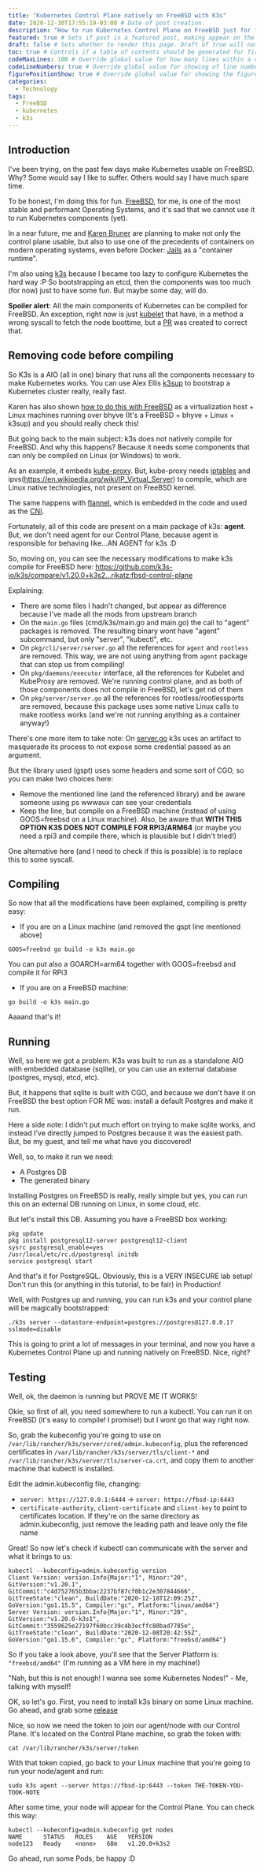 ```yaml
---
title: "Kubernetes Control Plane natively on FreeBSD with K3s" 
date: 2020-12-30T17:55:19-03:00 # Date of post creation.
description: "How to run Kubernetes Control Plane on FreeBSD just for fun (or for pain!)" 
featured: true # Sets if post is a featured post, making appear on the home page side bar.
draft: false # Sets whether to render this page. Draft of true will not be rendered.
toc: true # Controls if a table of contents should be generated for first-level links automatically.
codeMaxLines: 100 # Override global value for how many lines within a code block before auto-collapsing.
codeLineNumbers: true # Override global value for showing of line numbers within code block.
figurePositionShow: true # Override global value for showing the figure label.
categories:
  - Technology
tags:
  - FreeBSD
  - kubernetes
  - k3s
---
```


## Introduction

I've been trying, on the past few days make Kubernetes usable on FreeBSD. Why? Some would say I like to suffer. Others would say I have much spare time.

To be honest, I'm doing this for fun. [FreeBSD](https://www.freebsd.org), for me, is one of the most stable and performant Operating Systems, and it's sad that we cannot
use it to run Kubernetes components (yet).

In a near future, me and [Karen Bruner](https://twitter.com/fuzzykb) are planning to make not only the control plane usable, but also to use one of the precedents of containers on
modern operating systems, even before Docker: [Jails](https://www.freebsd.org/doc/handbook/jails.html) as a "container runtime".

I'm also using [k3s](https://k3s.io/) because I became too lazy to configure Kubernetes the hard way :P So bootstrapping an etcd, then the components was too much (for now) 
just to have some fun. But maybe some day, will do.

**Spoiler alert**: All the main components of Kubernetes can be compiled for FreeBSD. An exception, right now is just [kubelet](https://kubernetes.io/docs/reference/command-line-tools-reference/kubelet/)
that have, in a method a wrong syscall to fetch the node boottime, but a [PR](https://github.com/kubernetes/kubernetes/pull/97270) was created to correct that.

## Removing code before compiling

So K3s is a AIO (all in one) binary that runs all the components necessary to make Kubernetes works. You can use Alex Ellis [k3sup](https://github.com/alexellis/k3sup)
to bootstrap a Kubernetes cluster really, really fast.

Karen has also shown [how to do this with FreeBSD](https://productionwithscissors.run/2020/12/26/adventures-in-freebernetes-tutorial-build-your-own-bare-vm-k3s-cluster/) as a virtualization host + Linux machines running over bhyve (It's a FreeBSD + bhyve + Linux + k3sup) and you should really check this!

But going back to the main subject: k3s does not natively compile for FreeBSD. And why this happens? Because it needs some components that can only be compiled on Linux (or Windows) to work.

As an example, it embeds [kube-proxy](https://kubernetes.io/docs/reference/command-line-tools-reference/kube-proxy/). But, kube-proxy needs [iptables](https://en.wikipedia.org/wiki/Iptabl) and ipvs(https://en.wikipedia.org/wiki/IP_Virtual_Server) to compile, which are Linux native technologies, not present on FreeBSD kernel.

The same happens with [flannel](https://github.com/coreos/flannel), which is embedded in the code and used as the [CNI](https://github.com/containernetworking/cni).

Fortunately, all of this code are present on a main package of k3s: **agent**. But, we don't need agent for our Control Plane, because agent is responsible for behaving like...AN AGENT for k3s :D

So, moving on, you can see the necessary modifications to make k3s compile for FreeBSD here: https://github.com/k3s-io/k3s/compare/v1.20.0+k3s2...rikatz:fbsd-control-plane

Explaining:

* There are some files I hadn't changed, but appear as difference because I've made all the mods from upstream branch
* On the `main.go` files (cmd/k3s/main.go and main.go) the call to "agent" packages is removed. The resulting binary wont have "agent" subcommand, but only "server", "kubectl", etc.
* On `pkg/cli/server/server.go` all the references for `agent` and `rootless` are removed. This way, we are not using anything from `agent` package that can stop us from compiling!
* On `pkg/daemons/executor` interface, all the references for Kubelet and KubeProxy are removed. We're running control plane, and as both of those components does not compile in FreeBSD, let's get rid of them
* On `pkg/server/server.go` all the references for rootless/rootlessports are removed, because this package uses some native Linux calls to make rootless works (and we're not running anything as a container anyway!)

There's one more item to take note: On [server.go](https://github.com/rikatz/k3s/blob/fbsd-control-plane/pkg/cli/server/server.go#L47) k3s uses an artifact to masquerade its process to not expose some credential passed as an argument.

But the library used (gspt) uses some headers and some sort of CGO, so you can make two choices here:

* Remove the mentioned line (and the referenced library) and be aware someone using ps wwwaux can see your credentials
* Keep the line, but compile on a FreeBSD machine (instead of using GOOS=freebsd on a Linux machine). Also, be aware that **WITH THIS OPTION K3S DOES NOT COMPILE FOR RPI3/ARM64** (or maybe you need a rpi3 and compile there, which is plausible but I didn't tried!)

One alternative here (and I need to check if this is possible) is to replace this to some syscall.

## Compiling
So now that all the modifications have been explained, compiling is pretty easy:

* If you are on a Linux machine (and removed the gspt line mentioned above)
```
GOOS=freebsd go build -o k3s main.go
```

You can put also a GOARCH=arm64 together with GOOS=freebsd and compile it for RPi3

* If you are on a FreeBSD machine:
```
go build -o k3s main.go
```

Aaaand that's it!

## Running
Well, so here we got a problem. K3s was built to run as a standalone AIO with embedded database (sqlite), or you can use an external database (postgres, mysql, etcd, etc).

But, it happens that sqlite is built with CGO, and because we don't have it on FreeBSD the best option FOR ME was: install a default Postgres and make it run.

Here a side note: I didn't put much effort on trying to make sqlite works, and instead I've directly jumped to Postgres because it was the easiest path. But, be my guest, and tell me what have you discovered!

Well, so, to make it run we need:
* A Postgres DB
* The generated binary

Installing Postgres on FreeBSD is really, really simple but yes, you can run this on an external DB running on Linux, in some cloud, etc.

But let's install this DB. Assuming you have a FreeBSD box working:

```
pkg update
pkg install postgresql12-server postgresql12-client 
sysrc postgresql_enable=yes
/usr/local/etc/rc.d/postgresql initdb
service postgresql start
```

And that's it for PostgreSQL. Obviously, this is a VERY INSECURE lab setup! Don't run this (or anything in this tutorial, to be fair) in Production!

Well, with Postgres up and running, you can run k3s and your control plane will be magically bootstrapped:

```
./k3s server --datastore-endpoint=postgres://postgres@127.0.0.1?sslmode=disable
```

This is going to print a lot of messages in your terminal, and now you have a Kubernetes Control Plane up and running natively on FreeBSD. Nice, right?

## Testing
Well, ok, the daemon is running but PROVE ME IT WORKS!

Okie, so first of all, you need somewhere to run a kubectl. You can run it on FreeBSD (it's easy to compile! I promise!) but I wont go that way right now.

So, grab the kubeconfig you're going to use on `/var/lib/rancher/k3s/server/cred/admin.kubeconfig`, plus the referenced certificates in `/var/lib/rancher/k3s/server/tls/client-*` and `/var/lib/rancher/k3s/server/tls/server-ca.crt`, and copy them to another machine that kubectl is installed.

Edit the admin.kubeconfig file, changing:
* `server: https://127.0.0.1:6444` -> `server: https://fbsd-ip:6443`
* `certificate-authority`, `client-certificate` and `client-key` to point to certificates location. If they're on the same directory as admin.kubeconfig, just remove the leading path and leave only the file name

Great! So now let's check if kubectl can communicate with the server and what it brings to us:

```
kubectl --kubeconfig=admin.kubeconfig version
Client Version: version.Info{Major:"1", Minor:"20", GitVersion:"v1.20.1", GitCommit:"c4d752765b3bbac2237bf87cf0b1c2e307844666", GitTreeState:"clean", BuildDate:"2020-12-18T12:09:25Z", GoVersion:"go1.15.5", Compiler:"gc", Platform:"linux/amd64"}
Server Version: version.Info{Major:"1", Minor:"20", GitVersion:"v1.20.0-k3s1", GitCommit:"3559625e27197f60bcc39c4b3ecffc80bad7785e", GitTreeState:"clean", BuildDate:"2020-12-08T20:42:55Z", GoVersion:"go1.15.6", Compiler:"gc", Platform:"freebsd/amd64"}
```

So if you take a look above, you'll see that the Server Platform is: `"freebsd/amd64"` (I'm running as a VM here in my machine!)

"Nah, but this is not enough! I wanna see some Kubernetes Nodes!" - Me, talking with myself!

OK, so let's go. First, you need to install k3s binary on some Linux machine. Go ahead, and grab some [release](https://github.com/k3s-io/k3s#manual-download) 

Nice, so now we need the token to join our agent/node with our Control Plane. It's located on the Control Plane machine, so grab the token with:

```
cat /var/lib/rancher/k3s/server/token
```

With that token copied, go back to your Linux machine that you're going to run your node/agent and run:

```
sudo k3s agent --server https://fbsd-ip:6443 --token THE-TOKEN-YOU-TOOK-NOTE
```

After some time, your node will appear for the Control Plane. You can check this way:

```
kubectl --kubeconfig=admin.kubeconfig get nodes
NAME      STATUS   ROLES    AGE   VERSION
node123   Ready    <none>   68m   v1.20.0+k3s2
```

Go ahead, run some Pods, be happy :D
